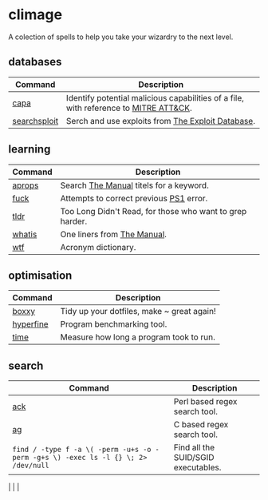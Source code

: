 # climage
A colection of spells to help you take your wizardry to the next level.

## databases
| Command  | Description |
| ------------- | ------------- |
| [capa](https://github.com/mandiant/capa) | Identify potential malicious capabilities of a file, with reference to [MITRE ATT&CK](https://attack.mitre.org/). |
| [searchsploit](https://gitlab.com/exploit-database/exploitdb) | Serch and use exploits from [The Exploit Database](https://www.exploit-db.com/). |

## learning
| Command  | Description |
| ------------- | ------------- |
| [aprops](https://manned.org/apropos.1) | Search [The Manual](https://manned.org/) titels for a keyword. |
| [fuck](https://github.com/nvbn/thefuck) | Attempts to correct previous [PS1](https://wiki.archlinux.org/title/Bash/Prompt_customization#Prompts) error. |
| [tldr](https://github.com/tldr-pages/tldr) | Too Long Didn't Read, for those who want to grep harder. |
| [whatis](https://manned.org/whatis.1) | One liners from [The Manual](https://manned.org/). |
| [wtf](https://sourceforge.net/projects/bsdwtf/files/) | Acronym dictionary.  |

## optimisation
| Command  | Description |
| ------------- | ------------- |
| [boxxy](https://github.com/queer/boxxy) | Tidy up your dotfiles, make ~ great again! |
| [hyperfine](https://github.com/sharkdp/hyperfine) | Program benchmarking tool.  |
| [time](https://manned.org/time.1) | Measure how long a program took to run. |

## search 
| Command  | Description |
| ------------- | ------------- |
| [ack](https://beyondgrep.com) | Perl based regex search tool. |
| [ag](https://github.com/ggreer/the_silver_searcher)| C based regex search tool. |
|  ````find / -type f -a \( -perm -u+s -o -perm -g+s \) -exec ls -l {} \; 2> /dev/null```` | Find all the SUID/SGID executables.  |




| []() |  |
